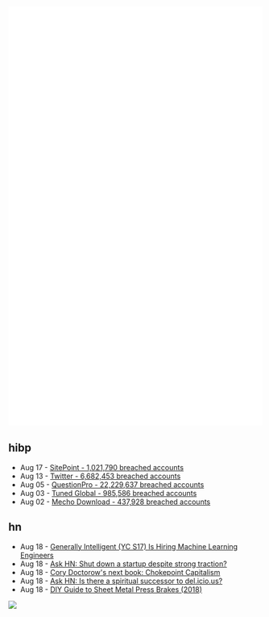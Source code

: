 ![Metrics](https://raw.githubusercontent.com/phixion/phixion/master/metrics.svg)

## hibp

<!--
for https://github.com/phixion/phixion/blob/main/.github/workflows/feeds.yml
-->
<!--START_SECTION:haveibeenpwnd-->
- Aug 17 - [SitePoint - 1,021,790 breached accounts](https://haveibeenpwned.com/PwnedWebsites#SitePoint)
- Aug 13 - [Twitter - 6,682,453 breached accounts](https://haveibeenpwned.com/PwnedWebsites#Twitter)
- Aug 05 - [QuestionPro - 22,229,637 breached accounts](https://haveibeenpwned.com/PwnedWebsites#QuestionPro)
- Aug 03 - [Tuned Global - 985,586 breached accounts](https://haveibeenpwned.com/PwnedWebsites#TunedGlobal)
- Aug 02 - [Mecho Download - 437,928 breached accounts](https://haveibeenpwned.com/PwnedWebsites#MechoDownload)
<!--END_SECTION:haveibeenpwnd-->

## hn

<!--
for https://github.com/phixion/phixion/blob/main/.github/workflows/feeds.yml
-->
<!--START_SECTION:hn-->
- Aug 18 - [Generally Intelligent (YC S17) Is Hiring Machine Learning Engineers](https://news.ycombinator.com/item?id=32506240)
- Aug 18 - [Ask HN: Shut down a startup despite strong traction?](https://news.ycombinator.com/item?id=32506229)
- Aug 18 - [Cory Doctorow's next book: Chokepoint Capitalism](https://twitter.com/doctorow/status/1559927883551883266)
- Aug 18 - [Ask HN: Is there a spiritual successor to del.icio.us?](https://news.ycombinator.com/item?id=32506168)
- Aug 18 - [DIY Guide to Sheet Metal Press Brakes (2018)](https://www.cnccookbook.com/easy-diy-guide-to-press-brakes-tooling-metal-folding-magnabend/)
<!--END_SECTION:hn-->

<!--
for https://yhype.me
-->
![](https://hit.yhype.me/github/profile?user_id=13013670)

